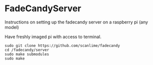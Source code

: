 # FadeCandyServer
Instructions on setting up the fadecandy server on a raspberry pi (any model)


Have freshly imaged pi with access to terminal.

```
sudo git clone https://github.com/scanlime/fadecandy
cd /fadecandy/server
sudo make submodules
sudo make
```



